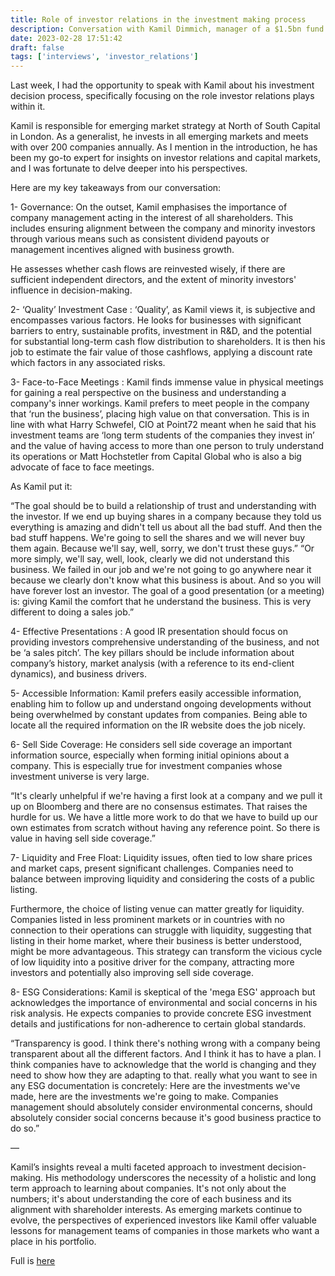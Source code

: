 ```yaml
---
title: Role of investor relations in the investment making process
description: Conversation with Kamil Dimmich, manager of a $1.5bn fund at North of South Capital
date: 2023-02-28 17:51:42
draft: false
tags: ['interviews', 'investor_relations']
---
```


Last week, I had the opportunity to speak with Kamil about his investment decision process, specifically focusing on the role investor relations plays within it.

Kamil is responsible for emerging market strategy at North of South Capital in London. As a generalist, he invests in all emerging markets and meets with over 200 companies annually. As I mention in the introduction, he has been my go-to expert for insights on investor relations and capital markets, and I was fortunate to delve deeper into his perspectives.

Here are my key takeaways from our conversation:

1- Governance: On the outset, Kamil emphasises the importance of company management acting in the interest of all shareholders. This includes ensuring alignment between the company and minority investors through various means such as consistent dividend payouts or management incentives aligned with business growth.

He assesses whether cash flows are reinvested wisely, if there are sufficient independent directors, and the extent of minority investors' influence in decision-making.

2- ‘Quality’ Investment Case : ‘Quality’, as Kamil views it, is subjective and encompasses various factors. He looks for businesses with significant barriers to entry, sustainable profits, investment in R&D, and the potential for substantial long-term cash flow distribution to shareholders. It is then his job to estimate the fair value of those cashflows, applying a discount rate which factors in any associated risks.

3- Face-to-Face Meetings : Kamil finds immense value in physical meetings for gaining a real perspective on the business and understanding a company's inner workings. Kamil prefers to meet people in the company that ‘run the business’, placing high value on that conversation. This is in line with what Harry Schwefel, CIO at Point72 meant when he said that his investment teams are ‘long term students of the companies they invest in’ and the value of having access to more than one person to truly understand its operations or Matt Hochstetler from Capital Global who is also a big advocate of face to face meetings.

As Kamil put it:

“The goal should be to build a relationship of trust and understanding with the investor. If we end up buying shares in a company because they told us everything is amazing and didn't tell us about all the bad stuff. And then the bad stuff happens. We're going to sell the shares and we will never buy them again. Because we'll say, well, sorry, we don't trust these guys.” “Or more simply, we'll say, well, look, clearly we did not understand this business. We failed in our job and we're not going to go anywhere near it because we clearly don't know what this business is about. And so you will have forever lost an investor. The goal of a good presentation (or a meeting) is: giving Kamil the comfort that he understand the business. This is very different to doing a sales job.”

4- Effective Presentations : A good IR presentation should focus on providing investors comprehensive understanding of the business, and not be ‘a sales pitch’. The key pillars should be include information about company’s history, market analysis (with a reference to its end-client dynamics), and business drivers.

5- Accessible Information: Kamil prefers easily accessible information, enabling him to follow up and understand ongoing developments without being overwhelmed by constant updates from companies. Being able to locate all the required information on the IR website does the job nicely.

6- Sell Side Coverage: He considers sell side coverage an important information source, especially when forming initial opinions about a company. This is especially true for investment companies whose investment universe is very large.

“It's clearly unhelpful if we're having a first look at a company and we pull it up on Bloomberg and there are no consensus estimates. That raises the hurdle for us. We have a little more work to do that we have to build up our own estimates from scratch without having any reference point. So there is value in having sell side coverage.”


7- Liquidity and Free Float: Liquidity issues, often tied to low share prices and market caps, present significant challenges. Companies need to balance between improving liquidity and considering the costs of a public listing.

Furthermore, the choice of listing venue can matter greatly for liquidity. Companies listed in less prominent markets or in countries with no connection to their operations can struggle with liquidity, suggesting that listing in their home market, where their business is better understood, might be more advantageous. This strategy can transform the vicious cycle of low liquidity into a positive driver for the company, attracting more investors and potentially also improving sell side coverage.

8- ESG Considerations: Kamil is skeptical of the 'mega ESG' approach but acknowledges the importance of environmental and social concerns in his risk analysis. He expects companies to provide concrete ESG investment details and justifications for non-adherence to certain global standards.

“Transparency is good. I think there's nothing wrong with a company being transparent about all the different factors. And I think it has to have a plan. I think companies have to acknowledge that the world is changing and they need to show how they are adapting to that. really what you want to see in any ESG documentation is concretely:  Here are the investments we've made, here are the investments we're going to make. Companies management should absolutely consider environmental concerns, should absolutely consider social concerns because it's good business practice to do so.”


—

Kamil’s insights reveal a multi faceted approach to investment decision-making. His methodology underscores the necessity of a holistic and long term approach to learning about companies. It's not only about the numbers; it's about understanding the core of each business and its alignment with shareholder interests. As emerging markets continue to evolve, the perspectives of experienced investors like Kamil offer valuable lessons for management teams of companies in those markets who want a place in his portfolio.

Full is [here](https://www.youtube.com/watch?v=Ve_gKWiW6Ko&t=2556s)
